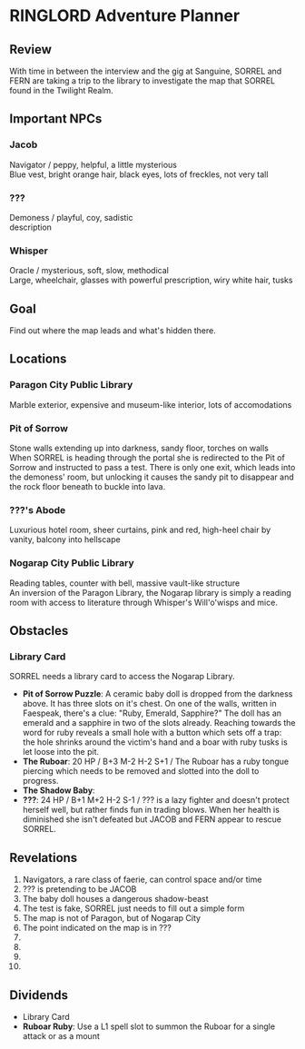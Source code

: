 # RINGLORD Adventure Planner

## Review
With time in between the interview and the gig at Sanguine, SORREL and FERN are taking a trip to the library to investigate the map that SORREL found in the Twilight Realm.

## Important NPCs
### Jacob
Navigator / peppy, helpful, a little mysterious  
Blue vest, bright orange hair, black eyes, lots of freckles, not very tall

### ???
Demoness / playful, coy, sadistic  
description

### Whisper
Oracle / mysterious, soft, slow, methodical  
Large, wheelchair, glasses with powerful prescription, wiry white hair, tusks

## Goal
Find out where the map leads and what's hidden there.

## Locations
### Paragon City Public Library
Marble exterior, expensive and museum-like interior, lots of accomodations

### Pit of Sorrow
Stone walls extending up into darkness, sandy floor, torches on walls  
When SORREL is heading through the portal she is redirected to the Pit of Sorrow and instructed to pass a test. There is only one exit, which leads into the demoness' room, but unlocking it causes the sandy pit to disappear and the rock floor beneath to buckle into lava.

### ???'s Abode
Luxurious hotel room, sheer curtains, pink and red, high-heel chair by vanity, balcony into hellscape

### Nogarap City Public Library
Reading tables, counter with bell, massive vault-like structure  
An inversion of the Paragon Library, the Nogarap library is simply a reading room with access to literature through Whisper's Will'o'wisps and mice.

## Obstacles
### Library Card
SORREL needs a library card to access the Nogarap Library.
- **Pit of Sorrow Puzzle**: A ceramic baby doll is dropped from the darkness above. It has three slots on it's chest. On one of the walls, written in Faespeak, there's a clue: "Ruby, Emerald, Sapphire?" The doll has an emerald and a sapphire in two of the slots already. Reaching towards the word for ruby reveals a small hole with a button which sets off a trap: the hole shrinks around the victim's hand and a boar with ruby tusks is let loose into the pit.
- **The Ruboar**: 20 HP / B+3 M-2 H-2 S+1 / The Ruboar has a ruby tongue piercing which needs to be removed and slotted into the doll to progress.
- **The Shadow Baby**: 
- **???**: 24 HP / B+1 M+2 H-2 S-1 / ??? is a lazy fighter and doesn't protect herself well, but rather finds fun in trading blows. When her health is diminished she isn't defeated but JACOB and FERN appear to rescue SORREL.

## Revelations
1. Navigators, a rare class of faerie, can control space and/or time
2. ??? is pretending to be JACOB
3. The baby doll houses a dangerous shadow-beast
4. The test is fake, SORREL just needs to fill out a simple form
5. The map is not of Paragon, but of Nogarap City
6. The point indicated on the map is in ???
7. 
8. 
9. 
10. 

## Dividends
- Library Card
- **Ruboar Ruby**: Use a L1 spell slot to summon the Ruboar for a single attack or as a mount
